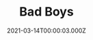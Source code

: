 ---
title: "Bad Boys"
year: 1995
date: 2021-03-14T00:00:03.000Z
permalink: /almanac/movies/2021-03-14-bad-boys/index.html
link: https://letterboxd.com/rknightuk/film/bad-boys-1995/
rating: 3
---